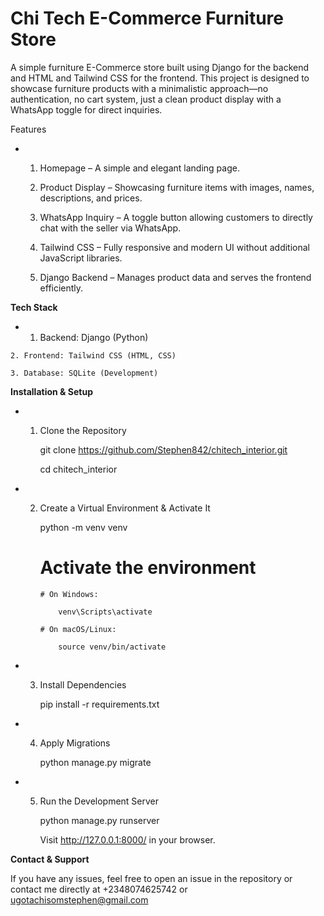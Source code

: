 # Chi Tech E-Commerce Furniture Store

A simple furniture E-Commerce store built using Django for the backend and HTML and Tailwind CSS for the frontend. This project is designed to showcase furniture products with a minimalistic approach—no authentication, no cart system, just a clean product display with a WhatsApp toggle for direct inquiries.

Features

*   1. Homepage – A simple and elegant landing page.

    2. Product Display – Showcasing furniture items with images, names, descriptions, and prices.

    3. WhatsApp Inquiry – A toggle button allowing customers to directly chat with the seller via WhatsApp.

    4. Tailwind CSS – Fully responsive and modern UI without additional JavaScript libraries.

    5. Django Backend – Manages product data and serves the frontend efficiently.

__Tech Stack__

*    1. Backend: Django (Python)

    2. Frontend: Tailwind CSS (HTML, CSS)

    3. Database: SQLite (Development)

__Installation & Setup__

*    1. Clone the Repository

        git clone https://github.com/Stephen842/chitech_interior.git

        cd chitech_interior
    
*    2. Create a Virtual Environment & Activate It

        python -m venv venv

        # Activate the environment

            # On Windows:

                venv\Scripts\activate

            # On macOS/Linux:

                source venv/bin/activate

*    3. Install Dependencies

        pip install -r requirements.txt

*    4. Apply Migrations

        python manage.py migrate

*    5. Run the Development Server

        python manage.py runserver

        Visit http://127.0.0.1:8000/ in your browser.


__Contact & Support__

If you have any issues, feel free to open an issue in the repository or contact me directly at +2348074625742 or ugotachisomstephen@gmail.com